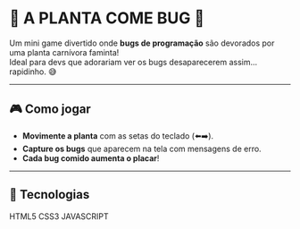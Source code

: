 # 🌱 A PLANTA COME BUG 🐛

Um mini game divertido onde **bugs de programação** são devorados por uma planta carnívora faminta!  
Ideal para devs que adorariam ver os bugs desaparecerem assim... rapidinho. 😅


---

## 🎮 Como jogar

- **Movimente a planta** com as setas do teclado (⬅️➡️).
- **Capture os bugs** que aparecem na tela com mensagens de erro.
- **Cada bug comido aumenta o placar**!

---

## 🐞 Tecnologias 

HTML5 
CSS3 
JAVASCRIPT

